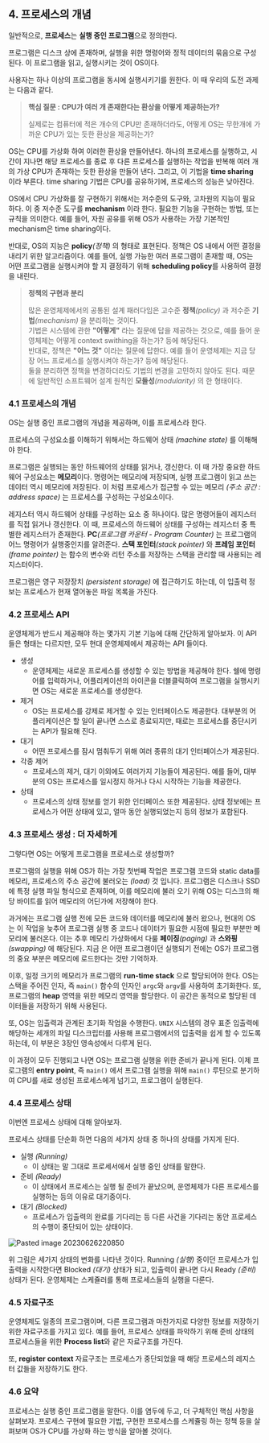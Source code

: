 ## 4. 프로세스의 개념

일반적으로, **프로세스**는 **실행 중인 프로그램**으로 정의한다.

프로그램은 디스크 상에 존재하며, 실행을 위한 명령어와 정적 데이터의 묶음으로 구성된다. 이 프로그램을 읽고, 실행시키는 것이 OS이다.

사용자는 하나 이상의 프로그램을 동시에 실행시키기를 원한다. 이 때 우리의 도전 과제는 다음과 같다.

>**핵심 질문 : CPU가 여러 개 존재한다는 환상을 어떻게 제공하는가?**
>
>실제로는 컴퓨터에 적은 개수의 CPU만 존재하더라도, 어떻게 OS는 무한개에 가까운 CPU가 있는 듯한 환상을 제공하는가?

OS는 CPU를 가상화 하여 이러한 환상을 만들어낸다. 하나의 프로세스를 실행하고, 시간이 지나면 해당 프로세스를 종료 후 다른 프로세스를 실행하는 작업을 반복해 여러 개의 가상 CPU가 존재하는 듯한 환상을 만들어 낸다. 그리고, 이 기법을 **time sharing** 이라 부른다. time sharing 기법은 CPU를 공유하기에, 프로세스의 성능은 낮아진다.

OS에서 CPU 가상화를 잘 구현하기 위해서는 저수준의 도구와, 고차원의 지능이 필요하다. 이 중 저수준 도구를 **mechanism** 이라 한다. 필요한 기능을 구현하는 방법, 또는 규칙을 의미한다. 예를 들어, 자원 공유를 위해 OS가 사용하는 가장 기본적인 mechanism은 time sharing이다. 

반대로, OS의 지능은 **policy**_(정책)_ 의 형태로 표현된다. 정책은 OS 내에서 어떤 결정을 내리기 위한 알고리즘이다. 예를 들어, 실행 가능한 여러 프로그램이 존재할 때, OS는 어떤 프로그램을 실행시켜야 할 지 결정하기 위해 **scheduling policy**를 사용하여 결정을 내린다.

>**정책의 구현과 분리**
>
>많은 운영체제에서의 공통된 설계 패러다임은 고수준 **정책**_(policy)_ 과 저수준 **기법**_(mechanism)_ 을 분리하는 것이다.<br> 
>기법은 시스템에 관한 **"어떻게"** 라는 질문에 답을 제공하는 것으로, 예를 들어 운영체제는 어떻게 context swithing을 하는가? 등에 해당된다. <br> 
>반대로, 정책은 **"어느 것"** 이라는 질문에 답한다. 예를 들어 운영체제는 지금 당장 어느 프로세스를 실행시켜야 하는가? 등에 해당된다. <br> 
>둘을 분리하면 정책을 변경하더라도 기법의 변경을 고민하지 않아도 된다. 때문에 일반적인 소프트웨어 설계 원칙인 **모듈성**_(modularity)_ 의 한 형태이다.

### 4.1 프로세스의 개념

OS는 실행 중인 프로그램의 개념을 제공하며, 이를 프로세스라 한다.

프로세스의 구성요소를 이해하기 위해서는 하드웨어 상태 _(machine state)_ 를 이해해야 한다. 

프로그램은 실행되는 동안 하드웨어의 상태를 읽거나, 갱신한다. 이 때 가장 중요한 하드웨어 구성요소는 **메모리**이다. 
명령어는 메모리에 저장되며, 실행 프로그램이 읽고 쓰는 데이터 역시 메모리에 저장된다. 이 처럼 프로세스가 접근할 수 있는 메모리 _(주소 공간 : address space)_ 는 프로세스를 구성하는 구성요소이다.

레지스터 역시 하드웨어 상태를 구성하는 요소 중 하나이다. 많은 명령어들이 레지스터를 직접 읽거나 갱신한다. 이 때, 프로세스의 하드웨어 상태를 구성하는 레지스터 중 특별한 레지스터가 존재한다. **PC**_(프로그램 카운터 - Program Counter)_ 는 프로그램의 어느 명령어가 실행중인지를 알려준다. **스택 포인터**_(stack pointer)_ 와 **프레임 포인터**_(frame pointer)_ 는 함수의 변수와 리턴 주소를 저장하는 스택을 관리할 때 사용되는 레지스터이다. 

프로그램은 영구 저장장치 _(persistent storage)_ 에 접근하기도 하는데, 이 입출력 정보는 프로세스가 현재 열어놓은 파일 목록을 가진다.

### 4.2 프로세스 API

운영체제가 반드시 제공해야 하는 몇가지 기본 기능에 대해 간단하게 알아보자. 이 API들은 형태는 다르지만, 모두 현대 운영체제에서 제공하는 API 들이다.

- 생성
	- 운영체제는 새로운 프로세스를 생성할 수 있는 방법을 제공해야 한다. 쉘에 명령어를 입력하거나, 어플리케이션의 아이콘을 더블클릭하여 프로그램을 실행시키면 OS는 새로운 프로세스를 생성한다.
- 제거
	- OS는 프로세스를 강제로 제거할 수 있는 인터페이스도 제공한다. 대부분의 어플리케이션은 할 일이 끝나면 스스로 종료되지만, 때로는 프로세스를 중단시키는 API가 필요해 진다.
- 대기
	- 어떤 프로세스를 잠시 멈춰두기 위해 여러 종류의 대기 인터페이스가 제공된다.
- 각종 제어
	- 프로세스의 제거, 대기 이외에도 여러가지 기능들이 제공된다. 예를 들어, 대부분의 OS는 프로세스를 일시정지 하거나 다시 시작하는 기능을 제공한다.
- 상태
	- 프로세스의 상태 정보를 얻기 위한 인터페이스 또한 제공된다. 상태 정보에는 프로세스가 어떤 상태에 있고, 얼마 동안 실행되었는지 등의 정보가 포함된다.

### 4.3 프로세스 생성 : 더 자세하게

그렇다면 OS는 어떻게 프로그램을 프로세스로 생성할까?

프로그램의 실행을 위해 OS가 하는 가장 첫번째 작업은 프로그램 코드와 static data를 메모리, 프로세스의 주소 공간에 불러오는 _(load)_ 것 입니다. 프로그램은 디스크나 SSD에 특정 실행 파일 형식으로 존재하며, 이를 메모리에 불러 오기 위해 OS는 디스크의 해당 바이트를 읽어 메모리의 어딘가에 저장해야 한다.

과거에는 프로그램 실행 전에 모든 코드와 데이터를 메모리에 불러 왔으나, 현대의 OS는 이 작업을 늦추어 프로그램 실행 중 코드나 데이터가 필요한 시점에 필요한 부분만 메모리에 불러온다. 이는 추후 메모리 가상화에서 다룰 **페이징**_(paging)_ 과 **스와핑**_(swapping)_ 에 해당된다. 지금 은 어떤 프로그램이던 실행되기 전에는 OS가 프로그램의 중요 부분은 메모리에 로드한다는 것만 기억하자.

이후, 일정 크기의 메모리가 프로그램의 **run-time stack** 으로 할당되어야 한다. OS는 스택을 주어진 인자, 즉 `main()` 함수의 인자인 `argc`와 `argv`를 사용하여 초기화한다.
또, 프로그램의 **heap** 영역을 위한 메모리 영역을 할당한다. 이 공간은 동적으로 할당된 데이터들을 저장하기 위해 사용된다.

또, OS는 입출력과 관계된 초기화 작업을 수행한다. `UNIX` 시스템의 경우 표준 입출력에 해당하는 세개의 파일 디스크립터를 사용해 프로그램에서의 입출력을 쉽게 할 수 있도록 하는데, 이 부분은 3장인 영속성에서 다루게 된다.

이 과정이 모두 진행되고 나면 OS는 프로그램 실행을 위한 준비가 끝나게 된다. 이제 프로그램의 **entry point**, 즉 `main()` 에서 프로그램 실행을 위해 `main()` 루틴으로 분기하여 CPU를 새로 생성된 프로세스에게 넘기고, 프로그램이 실행된다.

### 4.4 프로세스 상태

이번엔 프로세스 상태에 대해 알아보자.

프로세스 상태를 단순화 하면 다음의 세가지 상태 중 하나의 상태를 가지게 된다.

- 실행 _(Running)_
	- 이 상태는 말 그대로 프로세서에서 실행 중인 상태를 말한다.
- 준비 _(Ready)_
	- 이 상태에서 프로세스는 실행 될 준비가 끝났으며, 운영체제가 다른 프로세스를 실행하는 등의 이유로 대기중이다.
- 대기 _(Blocked)_
	- 프로세스가 입출력의 완료를 기다리는 등 다른 사건을 기다리는 동안 프로세스의 수행이 중단되어 있는 상태이다.

![Pasted image 20230626220850](https://github.com/zangsu/study-note/assets/76612738/3cad8de7-4077-49c9-9414-9f59ee3719a1)

위 그림은 세가지 상태의 변화를 나타낸 것이다.
Running _(실행)_ 중이던 프로세스가 입출력을 시작한다면 Blocked _(대기)_ 상태가 되고, 입출력이 끝나면 다시 Ready _(준비)_ 상태가 된다. 운영체제는 스케쥴러를 통해 프로세스들의 실행을 다룬다.

### 4.5 자료구조

운영체제도 일종의 프로그램이며, 다른 프로그램과 마찬가지로 다양한 정보를 저장하기 위한 자료구조를 가지고 있다. 예를 들어, 프로세스 상태를 파악하기 위해 준비 상태의 프로세스들을 위한 **Process list**와 같은 자료구조를 가진다. 

또, **register context** 자료구조는 프로세스가 중단되었을 때 해당 프로세스의 레지스터 값들을 저장하기도 한다. 

### 4.6 요약

프로세스는 실행 중인 프로그램을 말한다. 이를 염두에 두고, 더 구체적인 핵심 사항을 살펴보자. 프로세스 구현에 필요한 기법, 구현한 프로세스를 스케쥴링 하는 정책 등을 살펴보며 OS가 CPU를 가상화 하는 방식을 알아볼 것이다.
